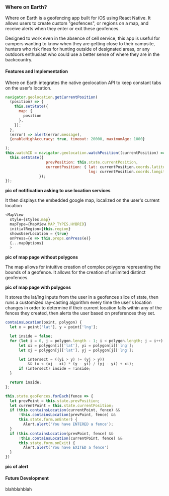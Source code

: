 ### Where on Earth?
Where on Earth is a geofencing app built for iOS using React Native. It allows users to create custom "geofences", or regions on a map, and receive alerts when they enter or exit these geofences.

Designed to work even in the absence of cell service, this app is useful for campers wanting to know when they are getting close to their campsite, hunters who risk fines for hunting outside of designated areas, or any outdoors enthusiast who could use a better sense of where they are in the backcountry.

#### Features and Implementation
Where on Earth integrates the native geolocation API to keep constant tabs on the user's location.

```js
navigator.geolocation.getCurrentPosition(
  (position) => {
    this.setState({
      map: {
        position
      },
    });
  },
  (error) => alert(error.message),
  {enableHighAccuracy: true, timeout: 20000, maximumAge: 1000}

);
this.watchID = navigator.geolocation.watchPosition((currentPosition) => {
  this.setState({
                  prevPosition: this.state.currentPosition,
                  currentPosition: { lat: currentPosition.coords.latitude,
                                     lng: currentPosition.coords.longitude }
               });
});
```

**pic of notification asking to use location services**

It then displays the embedded google map, localized on the user's current location

```js
<MapView
  style={styles.map}
  mapType={MapView.MAP_TYPES.HYBRID}
  initialRegion={this.region}
  showsUserLocation = {true}
  onPress={e => this.props.onPress(e)}
  {...mapOptions}
  >
```
**pic of map page without polygons**

The map allows for intuitive creation of complex polygons representing the bounds of a geofence. It allows for the creation of unlimited distinct geofences.

**pic of map page with polygons**

It stores the lat/lng inputs from the user in a geofences slice of state, then runs a customized ray-casting algorithm every time the user's location changes in order to determine if their current location falls within any of the fences they created, then alerts the user based on preferences they set.

```js
containsLocation(point, polygon) {
  let x = point['lat'], y = point['lng'];

  let inside = false;
  for (let i = 0, j = polygon.length - 1; i < polygon.length; j = i++) {
      let xi = polygon[i]['lat'], yi = polygon[i]['lng'];
      let xj = polygon[j]['lat'], yj = polygon[j]['lng'];

      let intersect = ((yi > y) != (yj > y))
          && (x < (xj - xi) * (y - yi) / (yj - yi) + xi);
      if (intersect) inside = !inside;
  }

  return inside;
};
```

```js
this.state.geoFences.forEach(fence => {
  let prevPoint = this.state.prevPosition;
  let currentPoint = this.state.currentPosition;
  if (this.containsLocation(currentPoint, fence) &&
      !this.containsLocation(prevPoint, fence) &&
      this.state.form.onEnter) {
        Alert.alert('You have ENTERED a fence');
  }
  if (this.containsLocation(prevPoint, fence) &&
      !this.containsLocation(currentPoint, fence) &&
      this.state.form.onExit) {
        Alert.alert('You have EXITED a fence')
  }
})
```

**pic of alert**

#### Future Development
blahblahblah
